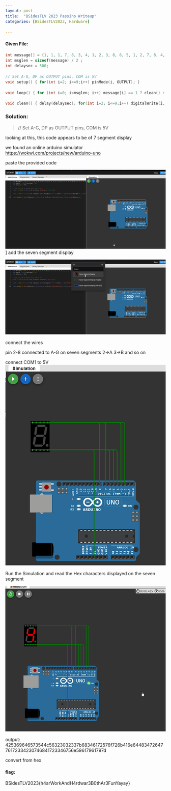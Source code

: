 ```yaml
---
layout: post
title:  "BSidesTLV 2023 Passino Writeup"
categories: [BSidesTLV2023, Hardware]

---
```


#### Given File:

```cpp
int message[] = {1, 1, 1, 7, 8, 3, 4, 1, 2, 3, 8, 6, 5, 1, 2, 7, 8, 4, 5, 1, 2, 3, 8, 4, 5, 1, 2, 7, 6, 5, 8, 4, 1, 8, 7, 2, 3, 4, 1, 2, 7, 6, 5, 8, 4, 1, 7, 8, 3, 4, 1, 2, 7, 6, 5, 8, 4, 1, 2, 7, 8, 4, 5, 1, 2, 3, 4, 1, 2, 3, 8, 4, 5, 1, 2, 7, 8, 4, 5, 1, 7, 8, 3, 4, 1, 7, 8, 3, 4, 1, 2, 7, 6, 5, 1, 2, 7, 8, 4, 5, 1, 2, 7, 6, 5, 8, 4, 1, 2, 3, 8, 4, 5, 1, 2, 3, 8, 6, 5, 1, 2, 3, 8, 4, 5, 1, 2, 3, 4, 5, 6, 7, 1, 2, 3, 8, 4, 5, 1, 2, 3, 8, 6, 5, 1, 2, 3, 8, 4, 5, 1, 2, 3, 8, 4, 5, 1, 2, 3, 4, 1, 7, 6, 8, 4, 5, 1, 2, 7, 6, 5, 8, 4, 1, 2, 3, 4, 5, 6, 7, 8, 1, 2, 3, 8, 4, 5, 1, 7, 8, 3, 4, 1, 2, 7, 6, 5, 8, 4, 1, 7, 6, 1, 2, 3, 4, 1, 2, 3, 8, 6, 5, 1, 2, 7, 8, 4, 5, 1, 2, 3, 4, 1, 2, 7, 6, 5, 8, 4, 1, 2, 7, 8, 6, 1, 2, 3, 4, 1, 2, 3, 8, 6, 5, 1, 2, 7, 6, 5, 8, 4, 1, 7, 6, 8, 4, 5, 1, 7, 8, 3, 4, 1, 7, 6, 1, 2, 7, 6, 5, 8, 4, 1, 2, 7, 8, 6, 5, 1, 2, 7, 6, 5, 8, 4, 1, 7, 8, 3, 4, 1, 7, 8, 3, 4, 1, 2, 3, 4, 5, 6, 7, 8, 1, 2, 3, 8, 4, 5, 1, 7, 8, 3, 4, 1, 2, 3, 4, 1, 2, 3, 8, 6, 5, 1, 2, 7, 6, 5, 8, 4, 1, 7, 8, 3, 4, 1, 2, 3, 4, 1, 2, 3, 4, 1, 2, 7, 6, 5, 8, 4, 1, 7, 6, 1, 2, 3, 4, 1, 2, 3, 8, 6, 5, 1, 2, 3, 8, 4, 5, 1, 2, 3, 8, 4, 5, 1, 7, 8, 3, 4, 1, 2, 3, 8, 6, 5, 1, 2, 3, 8, 4, 5, 1, 2, 3, 4, 5, 6, 7, 1, 2, 3, 4, 1, 7, 8, 3, 4, 1, 2, 7, 6, 5, 8, 4, 1, 2, 3, 4, 5, 6, 7, 8, 1, 7, 8, 3, 4, 1, 7, 6, 1, 2, 3, 4, 1, 2, 3, 8, 6, 5, 1, 2, 3, 8, 4, 5, 1, 2, 3, 8, 4, 5, 1, 7, 8, 3, 4, 1, 2, 7, 6, 5, 8, 4, 1, 2, 3, 4, 1, 2, 7, 8, 4, 5, 1, 2, 7, 6, 5, 8, 4, 1, 2, 7, 8, 6, 5, 1, 2, 7, 8, 4, 5, 1, 8, 7, 2, 3, 4, 1, 2, 7, 6, 5, 8, 4, 1, 7, 6, 1, 2, 3, 4, 1, 8, 7, 2, 3, 4, 1, 2, 7, 6, 5, 8, 4, 1, 7, 6, 1, 2, 3, 4, 1, 8, 7, 2, 3, 4, 1, 2, 3, 4, 1, 3, 4, 8, 6, 5, 1};
int msglen = sizeof(message) / 2 ;
int delaysec = 500;

// Set A-G, DP as OUTPUT pins, COM is 5V
void setup() { for(int i=2; i<=9;i++) pinMode(i, OUTPUT); }

void loop() { for (int i=0; i<msglen; i++) message[i] == 1 ? clean() : digitalWrite(message[i], LOW); }

void clean() { delay(delaysec); for(int i=2; i<=9;i++) digitalWrite(i, HIGH); delay(delaysec); }
```

### Solution:

> // Set A-G, DP as OUTPUT pins, COM is 5V

looking at this, this code appears to be of 7 segment display

we found an online arduino simulator
https://wokwi.com/projects/new/arduino-uno

paste the provided code 

![Pastedimage20230630204033.png](/assets/Pastedimage20230630204033.png)]
add the seven segment display 

![Pastedimage20230630204200.png](/assets/Pastedimage20230630204200.png)

connect the wires

pin 2-8 connected to A-G on seven segments
2->A
3->B 
and so on

connect COM1 to 5V
![Pastedimage20230630204519.png](/assets/Pastedimage20230630204519.png)

Run the Simulation
and read the Hex characters displayed on the seven segment

![Pastedimage20230630211006.png](/assets/Pastedimage20230630211006.png)

output:
425369646573544c56323032337b68346172576f726b416e6448347264776172334230746841723346756e59617961797d

convert from hex

#### flag:
BSidesTLV2023{h4arWorkAndH4rdwar3B0thAr3FunYayay}
